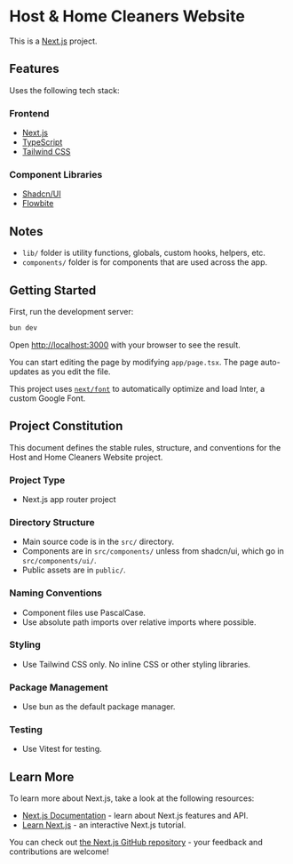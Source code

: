 # Host & Home Cleaners Website

This is a [Next.js](https://nextjs.org/) project.

## Features

Uses the following tech stack:

### Frontend

- [Next.js](https://nextjs.org/)
- [TypeScript](https://www.typescriptlang.org/)
- [Tailwind CSS](https://tailwindcss.com/)

### Component Libraries

- [Shadcn/UI](https://ui.shadcn.com/)
- [Flowbite](https://flowbite.com/)

## Notes

- `lib/` folder is utility functions, globals, custom hooks, helpers, etc.
- `components/` folder is for components that are used across the app.

## Getting Started

First, run the development server:

```bash
bun dev
```

Open [http://localhost:3000](http://localhost:3000) with your browser to see the result.

You can start editing the page by modifying `app/page.tsx`. The page auto-updates as you edit the file.

This project uses [`next/font`](https://nextjs.org/docs/basic-features/font-optimization) to automatically optimize and load Inter, a custom Google Font.

## Project Constitution

This document defines the stable rules, structure, and conventions for the Host and Home Cleaners Website project.

### Project Type

- Next.js app router project

### Directory Structure

- Main source code is in the `src/` directory.
- Components are in `src/components/` unless from shadcn/ui, which go in `src/components/ui/`.
- Public assets are in `public/`.

### Naming Conventions

- Component files use PascalCase.
- Use absolute path imports over relative imports where possible.

### Styling

- Use Tailwind CSS only. No inline CSS or other styling libraries.

### Package Management

- Use bun as the default package manager.

### Testing

- Use Vitest for testing.

## Learn More

To learn more about Next.js, take a look at the following resources:

- [Next.js Documentation](https://nextjs.org/docs) - learn about Next.js features and API.
- [Learn Next.js](https://nextjs.org/learn) - an interactive Next.js tutorial.

You can check out [the Next.js GitHub repository](https://github.com/vercel/next.js/) - your feedback and contributions are welcome!
